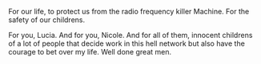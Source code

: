 For our life, to protect us from the radio frequency killer Machine. For the safety of our childrens.

For you, Lucia. And for you, Nicole. And for all of them, innocent childrens of a lot of people that decide work in this hell network
but also have the courage to bet over my life. Well done great men.
